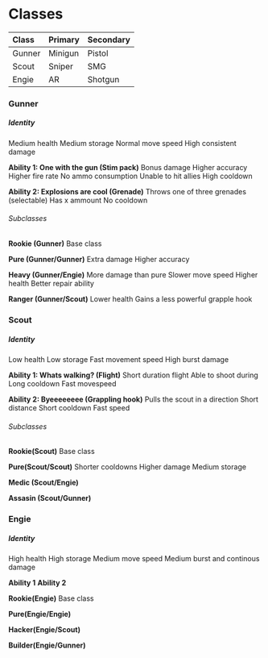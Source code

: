# Classes

| Class  | Primary | Secondary  |
| :----- | :------ | :--------- |
| Gunner | Minigun | Pistol     |
| Scout  | Sniper  | SMG        |
| Engie  | AR      | Shotgun    |

### Gunner

##### Identity

Medium health
Medium storage
Normal move speed
High consistent damage

**Ability 1: One with the gun (Stim pack)**
Bonus damage
Higher accuracy
Higher fire rate
No ammo consumption
Unable to hit allies
High cooldown

**Ability 2: Explosions are cool (Grenade)**
Throws one of three grenades (selectable)
Has x ammount
No cooldown

###### Subclasses

**Rookie (Gunner)**
Base class

**Pure (Gunner/Gunner)**
Extra damage
Higher accuracy

**Heavy (Gunner/Engie)**
More damage than pure
Slower move speed
Higher health
Better repair ability

**Ranger (Gunner/Scout)**
Lower health
Gains a less powerful grapple hook

### Scout

##### Identity

Low health
Low storage
Fast movement speed
High burst damage

**Ability 1: Whats walking? (Flight)**
Short duration flight
Able to shoot during
Long cooldown
Fast movespeed

**Ability 2: Byeeeeeeee (Grappling hook)**
Pulls the scout in a direction
Short distance
Short cooldown
Fast speed

###### Subclasses

**Rookie(Scout)**
Base class

**Pure(Scout/Scout)**
Shorter cooldowns
Higher damage
Medium storage

**Medic (Scout/Engie)**

**Assasin (Scout/Gunner)**

### Engie

##### Identity

High health
High storage
Medium move speed
Medium burst and continous damage

**Ability 1**
**Ability 2**

**Rookie(Engie)**
Base class

**Pure(Engie/Engie)**

**Hacker(Engie/Scout)**

**Builder(Engie/Gunner)**